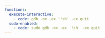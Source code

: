 ```yaml
---
functions:
  execute-interactive:
    - code: gdb -nx -ex '!sh' -ex quit
  sudo-enabled:
    - code: sudo gdb -nx -ex '!sh' -ex quit
---
```

